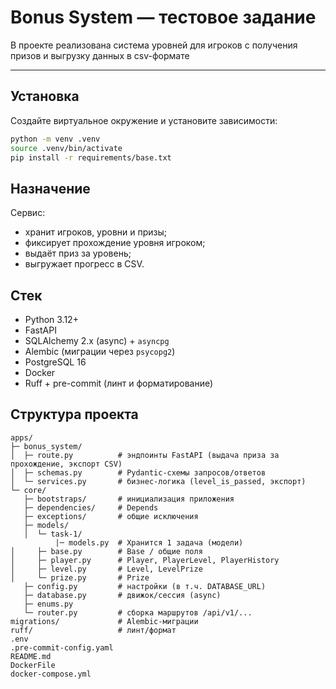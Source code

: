 # Bonus System — тестовое задание

В проекте реализована система уровней для игроков с получения призов и выгрузку данных в csv-формате

---

## Установка

Создайте виртуальное окружение и установите зависимости:

```bash
python -m venv .venv
source .venv/bin/activate
pip install -r requirements/base.txt

```

## Назначение

Сервис:

- хранит игроков, уровни и призы;
- фиксирует прохождение уровня игроком;
- выдаёт приз за уровень;
- выгружает прогресс в CSV.

## Стек

- Python 3.12+
- FastAPI
- SQLAlchemy 2.x (async) + `asyncpg`
- Alembic (миграции через `psycopg2`)
- PostgreSQL 16
- Docker
- Ruff + pre-commit (линт и форматирование)

## Структура проекта

```text
apps/
├─ bonus_system/
│  ├─ route.py          # эндпоинты FastAPI (выдача приза за прохождение, экспорт CSV)
│  ├─ schemas.py        # Pydantic-схемы запросов/ответов
│  └─ services.py       # бизнес-логика (level_is_passed, экспорт)
└─ core/
   ├─ bootstraps/       # инициализация приложения
   ├─ dependencies/     # Depends
   ├─ exceptions/       # общие исключения
   ├─ models/
   │  └─ task-1/ 
          |─ models.py  # Хранится 1 задача (модели)
│     ├─ base.py        # Base / общие поля
│     ├─ player.py      # Player, PlayerLevel, PlayerHistory
│     ├─ level.py       # Level, LevelPrize
│     └─ prize.py       # Prize
   ├─ config.py         # настройки (в т.ч. DATABASE_URL)
   ├─ database.py       # движок/сессия (async)
   ├─ enums.py
   └─ router.py         # сборка маршрутов /api/v1/...
migrations/             # Alembic-миграции
ruff/                   # линт/формат
.env
.pre-commit-config.yaml
README.md
DockerFile
docker-compose.yml